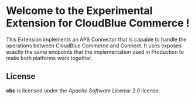 # Welcome to the Experimental Extension for CloudBlue Commerce !


This Extension implements an APS Connector that is capable to handle the operations between CloudBlue Commerce and Connect.
It uses exposes exactly the same endpoints that the implementation used in Production to make both platforms work together.



## License

**cbc** is licensed under the *Apache Software License 2.0* license.
